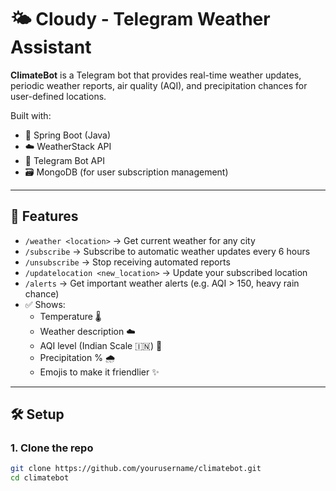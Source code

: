 # 🌤️ Cloudy - Telegram Weather Assistant

**ClimateBot** is a Telegram bot that provides real-time weather updates, periodic weather reports, air quality (AQI), and precipitation chances for user-defined locations.

Built with:
- 🔧 Spring Boot (Java)
- ☁️ WeatherStack API
- 💬 Telegram Bot API
- 🗃️ MongoDB (for user subscription management)

---

## 🚀 Features

- `/weather <location>` → Get current weather for any city
- `/subscribe` → Subscribe to automatic weather updates every 6 hours
- `/unsubscribe` → Stop receiving automated reports
- `/updatelocation <new_location>` → Update your subscribed location
- `/alerts` → Get important weather alerts (e.g. AQI > 150, heavy rain chance)
- ✅ Shows:
  - Temperature 🌡️
  - Weather description ☁️
  - AQI level (Indian Scale 🇮🇳) 💨
  - Precipitation % 🌧️
  - Emojis to make it friendlier ✨

---

## 🛠️ Setup

### 1. Clone the repo
```bash
git clone https://github.com/yourusername/climatebot.git
cd climatebot
